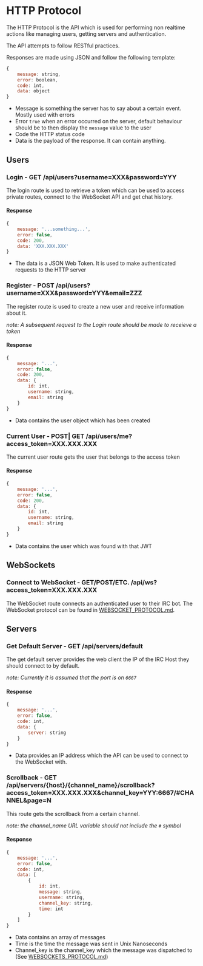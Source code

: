 # HTTP Protocol

The HTTP Protocol is the API which is used for performing non realtime actions like managing users, getting servers and authentication.

The API attempts to follow RESTful practices.

Responses are made using JSON and follow the following template:

```js
{
    message: string,
    error: boolean,
    code: int,
    data: object
}
```

- Message is something the server has to say about a certain event. Mostly used with errors
- Error `true` when an error occurred on the server, default behaviour should be to then display the `message` value to the user
- Code the HTTP status code
- Data is the payload of the response. It can contain anything.

## Users

### Login - GET /api/users?username=XXX&password=YYY

The login route is used to retrieve a token which can be used to access private routes, connect to the WebSocket API and get chat history.

#### Response

```js
{
    message: '...something...',
    error: false,
    code: 200,
    data: 'XXX.XXX.XXX'
}
```

- The data is a JSON Web Token. It is used to make authenticated requests to the HTTP server

### Register - POST /api/users?username=XXX&password=YYY&email=ZZZ

The register route is used to create a new user and receive information about it.

*note: A subsequent request to the Login route should be made to receieve a token*

#### Response

```js
{
    message: '...',
    error: false,
    code: 200,
    data: {
        id: int,
        username: string,
        email: string
    }
}
```

- Data contains the user object which has been created

### Current User - POST| GET /api/users/me?access_token=XXX.XXX.XXX

The current user route gets the user that belongs to the access token

#### Response

```js
{
    message: '...',
    error: false,
    code: 200,
    data: {
        id: int,
        username: string,
        email: string
    }
}
```

- Data contains the user which was found with that JWT

## WebSockets

### Connect to WebSocket - GET/POST/ETC. /api/ws?access_token=XXX.XXX.XXX

The WebSocket route connects an authenticated user to their IRC bot. The WebSocket protocol can be found in [WEBSOCKET_PROTOCOL.md](WEBSOCKET_PROTOCOL.md).

## Servers

### Get Default Server - GET /api/servers/default

The get default server provides the web client the IP of the IRC Host they should connect to by default.

*note: Currently it is assumed that the port is on `6667`*

#### Response

```js
{
    message: '...',
    error: false,
    code: int,
    data: {
        server: string
    }
}
```

- Data provides an IP address which the API can be used to connect to the WebSocket with.

### Scrollback - GET /api/servers/{host}/{channel_name}/scrollback?access_token=XXX.XXX.XXX&channel_key=YYY:6667/#CHANNEL&page=N

This route gets the scrollback from a certain channel.

*note: the channel_name URL variable should _not_ include the `#` symbol*

#### Response

```js
{
    message: '...',
    error: false,
    code: int,
    data: [
        {
            id: int,
            message: string,
            username: string,
            channel_key: string,
            time: int
        }
    ]
}
```

- Data contains an array of messages
- Time is the time the message was sent in Unix Nanoseconds
- Channel_key is the channel_key which the message was dispatched to (See [WEBSOCKETS_PROTOCOL.md](WEBSOCKETS_PROTOCOL.md))
